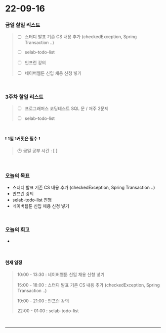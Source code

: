 # 22-09-16
 ### 금일 할일 리스트
> - [ ]  스터디 발표 기존 CS 내용 추가 (checkedException, Spring Transaction ..)
>
> - [ ]  selab-todo-list
>
> - [ ]  인프런 강의
>
> - [ ]  네이버웹툰 신입 채용 신청 넣기

<br/>

### 3주차 할일 리스트  

> - [ ]  프로그래머스 코딩테스트 SQL 문 / 매주 2문제  
>
> - [ ]  selab-todo-list

<br/>

❗ **1일 1커밋은 필수** ❗
> 🕒 금일 공부 시간 :  [  ]    
  
<br/>

### 오늘의 목표
- 스터디 발표 기존 CS 내용 추가 (checkedException, Spring Transaction ..)
- 인프런 강의
- selab-todo-list 진행
- 네이버웹툰 신입 채용 신청 넣기

<br>

### 오늘의 회고
- 

<br>

#### 현재 일정  
> 10:00 - 13:30 : 네이버웹툰 신입 채용 신청 넣기
>
> 15:00 - 18:00 : 스터디 발표 기존 CS 내용 추가 (checkedException, Spring Transaction ..)
>
> 19:00 - 21:00 : 인프런 강의
>
> 22:00 - 01:00 : selab-todo-list

<br/>

------------  
